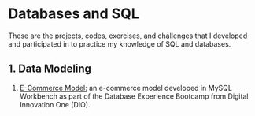 # Databases and SQL

These are the projects, codes, exercises, and challenges that I developed and participated in to practice my knowledge of SQL and databases.

## 1. Data Modeling

1. [E-Commerce Model:](https://github.com/thaynanff/Databases-and-SQL/tree/main/1.%20E-Commerce-Project) an e-commerce model developed in MySQL Workbench as part of the Database Experience Bootcamp from Digital Innovation One (DIO).